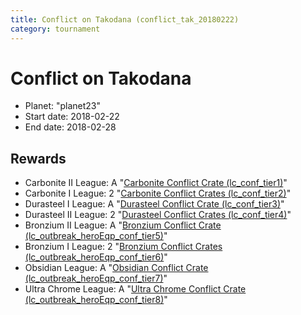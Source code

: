 ```yaml
---
title: Conflict on Takodana (conflict_tak_20180222)
category: tournament
---
```

# Conflict on Takodana

  * Planet: "planet23"
  * Start date: 2018-02-22
  * End date: 2018-02-28

## Rewards

  * Carbonite II League: A "[Carbonite Conflict Crate (lc_conf_tier1)](lc_conf_tier1.html)"
  * Carbonite I League: 2 "[Carbonite Conflict Crates (lc_conf_tier2)](lc_conf_tier2.html)"
  * Durasteel I League: A "[Durasteel Conflict Crate (lc_conf_tier3)](lc_conf_tier3.html)"
  * Durasteel II League: 2 "[Durasteel Conflict Crates (lc_conf_tier4)](lc_conf_tier4.html)"
  * Bronzium II League: A "[Bronzium Conflict Crate (lc_outbreak_heroEqp_conf_tier5)](lc_outbreak_heroEqp_conf_tier5.html)"
  * Bronzium I League: 2 "[Bronzium Conflict Crates (lc_outbreak_heroEqp_conf_tier6)](lc_outbreak_heroEqp_conf_tier6.html)"
  * Obsidian League: A "[Obsidian Conflict Crate (lc_outbreak_heroEqp_conf_tier7)](lc_outbreak_heroEqp_conf_tier7.html)"
  * Ultra Chrome League: A "[Ultra Chrome Conflict Crate (lc_outbreak_heroEqp_conf_tier8)](lc_outbreak_heroEqp_conf_tier8.html)"
